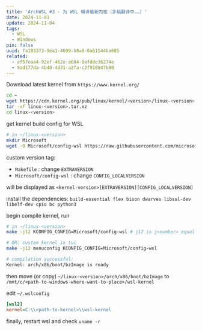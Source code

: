 ```yaml
---
title: 'ArchWSL #3 - 为 WSL 编译最新内核（手稿翻译中……）'
date: 2024-11-01
update: 2024-11-04
tags:
  - WSL
  - Windows
pin: false
uuid: fa183373-9ea1-4699-b8a0-0a61544ba685
related:
  - ef57eaa4-92ef-462e-a604-8afdde36274e
  - 9ad177da-4b40-4d31-a2fa-c2f910847b80
---
```


Download latest kernel from `https://www.kernel.org/`

```bash
cd ~
wget https://cdn.kernel.org/pub/linux/kernel/<version>/linux-<version>.tar.xz
tar -xf linux-<version>.tar.xz
cd linux-<version>
```

get kernel build config for WSL

```bash
# in ~/linux-<version>
mkdir Microsoft
wget -O Microsoft/config-wsl https://raw.githubusercontent.com/microsoft/WSL2-Linux-Kernel/refs/heads/linux-msft-wsl-6.6.y/arch/x86/configs/config-wsl
```

custom version tag:

- `Makefile` : change `EXTRAVERSION`
- `Microsoft/config-wsl` : change `CONFIG_LOCALVERSION`

will be displayed as `<kernel-version>[EXTRAVERSION][CONFIG_LOCALVERSION]`

install the dependencies: `build-essential flex bison dwarves libssl-dev libelf-dev cpio bc python3`

begin compile kernel, run

```bash
# in ~/linux-<version>
make -j12 KCONFIG_CONFIG=Microsoft/config-wsl # j12 is j<number> equal to CPU logical processors

# OR: custom kernel in tui
make -j12 menuconfig KCONFIG_CONFIG=Microsoft/config-wsl

# compilation successful:
Kernel: arch/x86/boot/bzImage is ready
```

then move (or copy) `~/linux-<version>/arch/x86/boot/bzImage` to `/mnt/c/<path-to-windows-where-want-to-place>/wsl-kernel`

edit `~/.wslconfig`

```ini
[wsl2]
kernel=C:\\<path-to-kernel>\\wsl-kernel
```

finally, restart wsl and check `uname -r`
